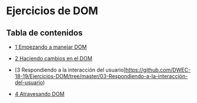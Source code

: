 # Ejercicios de DOM

## Tabla de contenidos

- [1 Empezando a manejar DOM](https://github.com/DWEC-18-19/Ejercicios-DOM/tree/master/01-Empezando-a-manejar-DOM)


- [2 Haciendo cambios en el DOM](https://github.com/DWEC-18-19/Ejercicios-DOM/tree/master//02-Haciendo-cambios-en-el-DOM)


- [3 Respondiendo a la interacción del usuario]https://github.com/DWEC-18-19/Ejercicios-DOM/tree/master/03-Respondiendo-a-la-interacción-del-usuario)
 
- [4 Atravesando DOM](https://github.com/DWEC-18-19/Ejercicios-DOM/tree/master/04-Atravesando-DOM)

